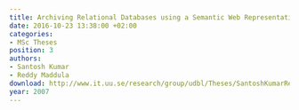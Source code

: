 ```yaml
---
title: Archiving Relational Databases using a Semantic Web Representation
date: 2016-10-23 13:38:00 +02:00
categories:
- MSc Theses
position: 3
authors:
- Santosh Kumar
- Reddy Maddula
download: http://www.it.uu.se/research/group/udbl/Theses/SantoshKumarReddyMaddulaMSc.pdf
year: 2007
---
```


